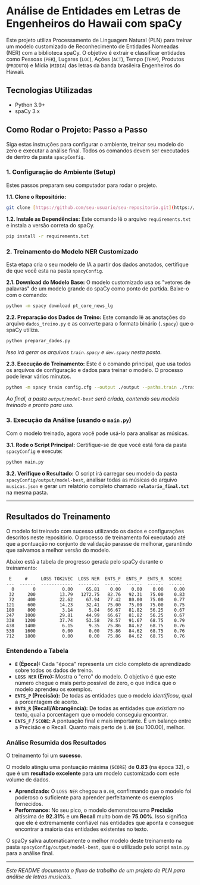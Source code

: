 # Análise de Entidades em Letras de Engenheiros do Hawaii com spaCy

Este projeto utiliza Processamento de Linguagem Natural (PLN) para treinar um modelo customizado de Reconhecimento de Entidades Nomeadas (NER) com a biblioteca spaCy. O objetivo é extrair e classificar entidades como Pessoas (`PER`), Lugares (`LOC`), Ações (`ACT`), Tempo (`TEMP`), Produtos (`PRODUTO`) e Mídia (`MIDIA`) das letras da banda brasileira Engenheiros do Hawaii.


## Tecnologias Utilizadas
* Python 3.9+
* spaCy 3.x

## Como Rodar o Projeto: Passo a Passo

Siga estas instruções para configurar o ambiente, treinar seu modelo do zero e executar a análise final. Todos os comandos devem ser executados de dentro da pasta `spacyConfig`.

### 1. Configuração do Ambiente (Setup)

Estes passos preparam seu computador para rodar o projeto.

**1.1. Clone o Repositório:**
```bash
git clone [https://github.com/seu-usuario/seu-repositorio.git](https://github.com/seu-usuario/seu-repositorio.git)
```

**1.2. Instale as Dependências:**
Este comando lê o arquivo `requirements.txt` e instala a versão correta do spaCy.
```bash
pip install -r requirements.txt
```

### 2. Treinamento do Modelo NER Customizado

Esta etapa cria o seu modelo de IA a partir dos dados anotados, certifique de que você esta na pasta `spacyConfig`.

**2.1. Download do Modelo Base:**
O modelo customizado usa os "vetores de palavras" de um modelo grande do spaCy como ponto de partida. Baixe-o com o comando:
```bash
python -m spacy download pt_core_news_lg
```

**2.2. Preparação dos Dados de Treino:**
Este comando lê as anotações do arquivo `dados_treino.py` e as converte para o formato binário (`.spacy`) que o spaCy utiliza.
```bash
python preparar_dados.py
```
*Isso irá gerar os arquivos `train.spacy` e `dev.spacy` nesta pasta.*

**2.3. Execução do Treinamento:**
Este é o comando principal, que usa todos os arquivos de configuração e dados para treinar o modelo. O processo pode levar vários minutos.
```bash
python -m spacy train config.cfg --output ./output --paths.train ./train.spacy --paths.dev ./dev.spacy
```
*Ao final, a pasta `output/model-best` será criada, contendo seu modelo treinado e pronto para uso.*

### 3. Execução da Análise (usando o `main.py`)

Com o modelo treinado, agora você pode usá-lo para analisar as músicas.

**3.1. Rode o Script Principal:**
Certifique-se de que você está fora da pasta `spacyConfig` e execute:
```bash
python main.py
```

**3.2. Verifique o Resultado:**
O script irá carregar seu modelo da pasta `spacyConfig/output/model-best`, analisar todas as músicas do arquivo `musicas.json` e gerar um relatório completo chamado **`relatorio_final.txt`** na mesma pasta.

---

## Resultados do Treinamento

O modelo foi treinado com sucesso utilizando os dados e configurações descritos neste repositório. O processo de treinamento foi executado até que a pontuação no conjunto de validação parasse de melhorar, garantindo que salvamos a melhor versão do modelo.

Abaixo está a tabela de progresso gerada pelo spaCy durante o treinamento:

```
 E     #     LOSS TOK2VEC  LOSS NER  ENTS_F  ENTS_P  ENTS_R  SCORE
---  ------  ------------  --------  ------  ------  ------  ------
  0       0          0.00     65.81    0.00    0.00    0.00    0.00
 32     200         13.79   1272.75   82.76   92.31   75.00    0.83
 72     400         22.62     67.94   77.42   80.00   75.00    0.77
121     600         14.23     32.41   75.00   75.00   75.00    0.75
180     800          3.14      5.84   66.67   81.82   56.25    0.67
247    1000         29.81     44.99   66.67   81.82   56.25    0.67
338    1200         37.74     53.58   78.57   91.67   68.75    0.79
438    1400          6.15      9.35   75.86   84.62   68.75    0.76
538    1600          0.00      0.00   75.86   84.62   68.75    0.76
712    1800          0.00      0.00   75.86   84.62   68.75    0.76
```

### Entendendo a Tabela

* **`E` (Época):** Cada "época" representa um ciclo completo de aprendizado sobre todos os dados de treino.
* **`LOSS NER` (Erro):** Mostra o "erro" do modelo. O objetivo é que este número chegue o mais perto possível de zero, o que indica que o modelo aprendeu os exemplos.
* **`ENTS_P` (Precisão):** De todas as entidades que o modelo *identificou*, qual a porcentagem de acerto.
* **`ENTS_R` (Recall/Abrangência):** De todas as entidades que *existiam* no texto, qual a porcentagem que o modelo conseguiu encontrar.
* **`ENTS_F` / `SCORE`:** A pontuação final e mais importante. É um balanço entre a Precisão e o Recall. Quanto mais perto de `1.00` (ou 100.00), melhor.

### Análise Resumida dos Resultados

O treinamento foi um **sucesso**.

O modelo atingiu uma pontuação máxima (`SCORE`) de **0.83** (na época 32), o que é um **resultado excelente** para um modelo customizado com este volume de dados.

-   **Aprendizado:** O `LOSS NER` chegou a `0.00`, confirmando que o modelo foi poderoso o suficiente para aprender perfeitamente os exemplos fornecidos.
-   **Performance:** No seu pico, o modelo demonstrou uma **Precisão** altíssima de **92.31%** e um **Recall** muito bom de **75.00%**. Isso significa que ele é extremamente confiável nas entidades que aponta e consegue encontrar a maioria das entidades existentes no texto.

O spaCy salva automaticamente o melhor modelo deste treinamento na pasta `spacyConfig/output/model-best`, que é o utilizado pelo script `main.py` para a análise final.

---
_Este README documenta o fluxo de trabalho de um projeto de PLN para análise de letras musicais._

